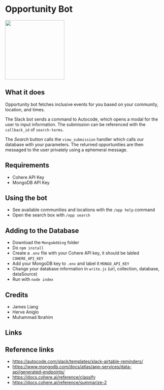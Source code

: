 # Opportunity Bot
[<img src="https://open.autocode.com/static/images/open.svg?" width="192">](https://open.autocode.com/)

## What it does
Opportunity bot fetches inclusive events for you based on your community, location, and times.

The Slack bot sends a command to Autocode, which opens a modal for the user to input information.
The submission can be referenced with the `callback_id` of `search-terms`.

The *Search* button calls the `view_submission` handler which calls our database with your parameters.
The returned opportunities are then messaged to the user privately using a ephemeral message.

## Requirements
- Cohere API Key
- MongoDB API Key

## Using the bot
- See available communities and locations with the `/opp help` command
- Open the search box with `/opp search` 

## Adding to the Database
- Download the `MongoAdding` folder
- Do `npm install`
- Create a `.env` file with your Cohere API key, it should be labled `COHERE_API_KEY`
- Add your MongoDB key to `.env` and label it `MONGO_API_KEY`
- Change your database information in `write.js` (url, collection, database, dataSource)
- Run with `node index`

## Credits
- James Liang
- Herve Aniglo
- Muhammad Ibrahim

## Links

## Reference links
- https://autocode.com/slack/templates/slack-airtable-reminders/
- https://www.mongodb.com/docs/atlas/app-services/data-api/generated-endpoints/
- https://docs.cohere.ai/reference/classify
- https://docs.cohere.ai/reference/summarize-2
